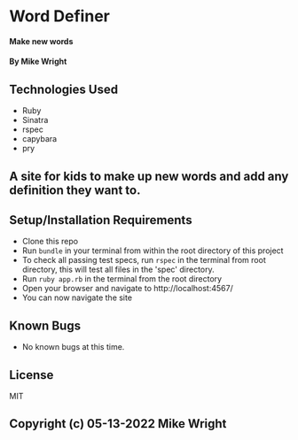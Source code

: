 # Word Definer

#### Make new words

#### By Mike Wright

## Technologies Used

* Ruby
* Sinatra
* rspec
* capybara
* pry


## A site for kids to make up new words and add any definition they want to.

## Setup/Installation Requirements

* Clone this repo
* Run `bundle` in your terminal from within the root directory of this project
* To check all passing test specs, run `rspec` in the terminal from root directory, this will test all files in the 'spec' directory.
* Run `ruby app.rb` in the terminal from the root directory
* Open your browser and navigate to http://localhost:4567/
* You can now navigate the site

## Known Bugs

* No known bugs at this time.

## License 

MIT

## Copyright (c) 05-13-2022 Mike Wright